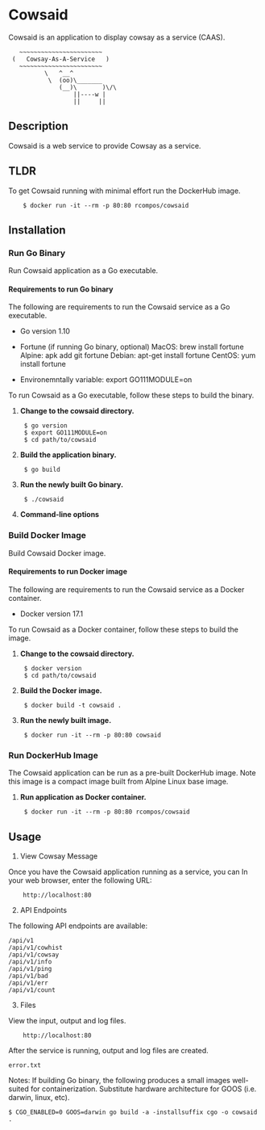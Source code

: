 # Cowsaid

Cowsaid is an application to display cowsay as a service (CAAS).

```
   ~~~~~~~~~~~~~~~~~~~~~~~
 (   Cowsay-As-A-Service   )
   ~~~~~~~~~~~~~~~~~~~~~~~
          \   ^__^
           \  (oo)\_______
              (__)\       )\/\
                  ||----w |
                  ||     ||
```

## Description ##

Cowsaid is a web service to provide Cowsay as a service.


## TLDR ##

To get Cowsaid running with minimal effort run the DockerHub image. 

        $ docker run -it --rm -p 80:80 rcompos/cowsaid

## Installation ##

### Run Go Binary ##

Run Cowsaid application as a Go executable.

#### Requirements to run Go binary ####

The following are requirements to run the Cowsaid service as a Go executable.

* Go version 1.10
* Fortune (if running Go binary, optional)
MacOS: brew install fortune
Alpine: apk add git fortune
Debian: apt-get install fortune
CentOS: yum install fortune

* Environemntally variable: export GO111MODULE=on

To run Cowsaid as a Go executable, follow these steps to build the binary.

1. __Change to the cowsaid directory.__

        $ go version
        $ export GO111MODULE=on 
        $ cd path/to/cowsaid

2. __Build the application binary.__

        $ go build

3. __Run the newly built Go binary.__

        $ ./cowsaid

4. __Command-line options__



### Build Docker Image ###

Build Cowsaid Docker image.

#### Requirements to run Docker image ####

The following are requirements to run the Cowsaid service as a Docker container.

* Docker version 17.1

To run Cowsaid as a Docker container, follow these steps to build the image.

1. __Change to the cowsaid directory.__

        $ docker version
        $ cd path/to/cowsaid

2. __Build the Docker image.__

        $ docker build -t cowsaid .

3. __Run the newly built image.__

        $ docker run -it --rm -p 80:80 cowsaid


### Run DockerHub Image ###

The Cowsaid application can be run as a pre-built DockerHub image.  Note this image is a compact image built from Alpine Linux base image.

1. __Run application as Docker container.__

        $ docker run -it --rm -p 80:80 rcompos/cowsaid


## Usage ##


1. View Cowsay Message

Once you have the Cowsaid application running as a service, you can In your web browser, enter the following URL:

        http://localhost:80

2. API Endpoints

The following API endpoints are available:

```
/api/v1
/api/v1/cowhist
/api/v1/cowsay
/api/v1/info
/api/v1/ping
/api/v1/bad
/api/v1/err
/api/v1/count
```

3. Files

View the input, output and log files.

        http://localhost:80

After the service is running, output and log files are created.

```
error.txt
```

Notes:
If building Go binary, the following produces a small images well-suited for containerization.  Substitute hardware architecture for GOOS (i.e. darwin, linux, etc).

	$ CGO_ENABLED=0 GOOS=darwin go build -a -installsuffix cgo -o cowsaid .
